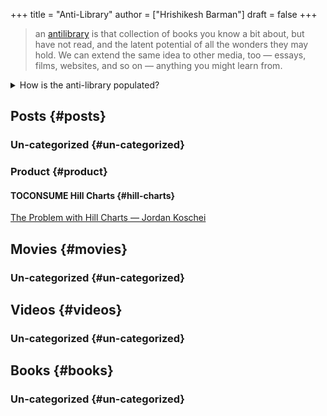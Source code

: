 +++
title = "Anti-Library"
author = ["Hrishikesh Barman"]
draft = false
+++

<div class="book-hint info">

> an [antilibrary](https://www.antilibrari.es/) is that collection of books you know a bit about, but have not read, and the latent potential of all the wonders they may hold. We can extend the same idea to other media, too — essays, films, websites, and so on — anything you might learn from.
</div>

<details>
<summary>How is the anti-library populated?</summary>
<div class="details">

Anti-library sort of is just a fancy term for bookmarks in the way I am using it. It falls in the capture phase of my [notetaking]({{< relref "notetaking" >}}) process. I use `org-capture` to manage these notes and there's some custom css which help color the status of the items in this page.
The supported statuses can be found [here](https://github.com/geekodour/dottedflies/blob/566aa2a3524f5b705cc9ce9a0564fc64e759decd/.config/doom/org-mode-config.el#L127). When making entry for [monthly notes]({{< relref "monthly_notes" >}}), we shall discard `FINISHED` and `DROPPED` items from the anti-library. If I make any notes they'll be available in the [library]({{< relref "library" >}}), which is just a shortcut to some pages in mogoz.

I've exported this page just to have the information public, otherwise this page is managed and used inside emacs, i have `org-agenda` templates which picks things up from this list to put them in my agenda.
</div>
</details>


## Posts {#posts}


### Un-categorized {#un-categorized}


### Product {#product}


#### <span class="org-todo todo TOCONSUME">TOCONSUME</span> Hill Charts {#hill-charts}

[The Problem with Hill Charts — Jordan Koschei](https://jordankoschei.com/2019/02/12/the-problem-with-hill-charts/)


## Movies {#movies}


### Un-categorized {#un-categorized}


## Videos {#videos}


### Un-categorized {#un-categorized}


## Books {#books}


### Un-categorized {#un-categorized}
